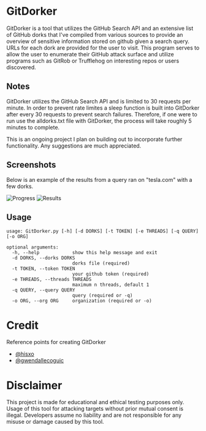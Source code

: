 # GitDorker
GitDorker is a tool that utilizes the GitHub Search API and an extensive list of GitHub dorks that I've compiled from various sources to provide an overview of sensitive information stored on github given a search query. URLs for each dork are provided for the user to visit. This program serves to allow the user to enumerate their GitHub attack surface and utilize programs such as GitRob or Trufflehog on interesting repos or users discovered.

## Notes
GitDorker utilizes the GitHub Search API and is limited to 30 requests per minute. In order to prevent rate limites a sleep function is built into GitDorker after every 30 requests to prevent search failures. Therefore, if one were to run use the alldorks.txt file with GitDorker, the process will take roughly 5 minutes to complete.

This is an ongoing project I plan on building out to incorporate further functionality. Any suggestions are much appreciated. 

## Screenshots
Below is an example of the results from a query ran on "tesla.com" with a few dorks.

![Progress](https://github.com/obheda12/GitDorker/blob/master/progress_gitdorker.png)
![Results](https://github.com/obheda12/GitDorker/blob/master/progress_gitdorker.png)


## Usage

``````````
usage: GitDorker.py [-h] [-d DORKS] [-t TOKEN] [-e THREADS] [-q QUERY] [-o ORG]

optional arguments:
  -h, --help            show this help message and exit
  -d DORKS, --dorks DORKS
                        dorks file (required)
  -t TOKEN, --token TOKEN
                        your github token (required)
  -e THREADS, --threads THREADS
                        maximum n threads, default 1
  -q QUERY, --query QUERY
                        query (required or -q)
  -o ORG, --org ORG     organization (required or -o)
``````````

# Credit

Reference points for creating GitDorker

- [@hisxo](https://github.com/hisxo)
- [@gwendallecoguic](https://github.com/gwen001)


# Disclaimer

This project is made for educational and ethical testing purposes only. Usage of this tool for attacking targets without prior mutual consent is illegal. Developers assume no liability and are not responsible for any misuse or damage caused by this tool.
